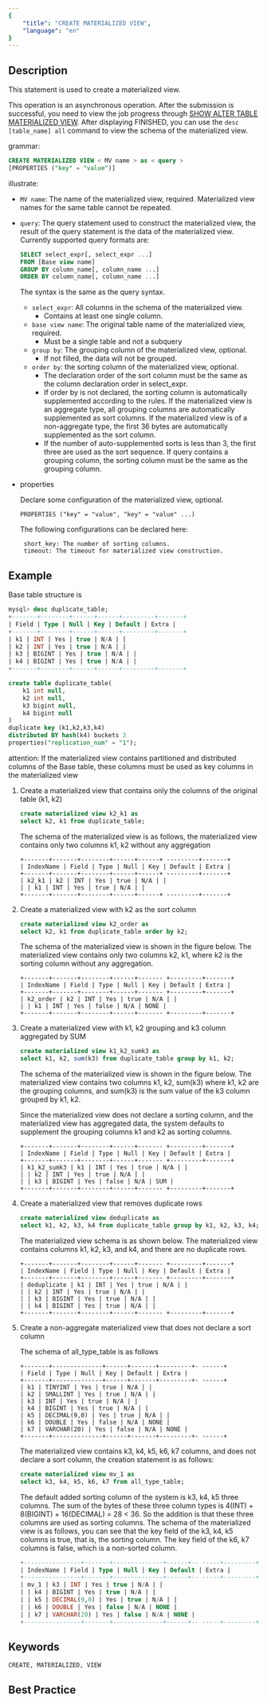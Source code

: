 ```yaml
---
{
    "title": "CREATE MATERIALIZED VIEW",
    "language": "en"
}
---
```


<!--
Licensed to the Apache Software Foundation (ASF) under one
or more contributor license agreements.  See the NOTICE file
distributed with this work for additional information
regarding copyright ownership.  The ASF licenses this file
to you under the Apache License, Version 2.0 (the
"License"); you may not use this file except in compliance
with the License.  You may obtain a copy of the License at

  http://www.apache.org/licenses/LICENSE-2.0

Unless required by applicable law or agreed to in writing,
software distributed under the License is distributed on an
"AS IS" BASIS, WITHOUT WARRANTIES OR CONDITIONS OF ANY
KIND, either express or implied.  See the License for the
specific language governing permissions and limitations
under the License.
-->


## Description

This statement is used to create a materialized view.

This operation is an asynchronous operation. After the submission is successful, you need to view the job progress through [SHOW ALTER TABLE MATERIALIZED VIEW](./SHOW-ALTER-TABLE-MATERIALIZED-VIEW). After displaying FINISHED, you can use the `desc [table_name] all` command to view the schema of the materialized view.

grammar:

```sql
CREATE MATERIALIZED VIEW < MV name > as < query >
[PROPERTIES ("key" = "value")]
```

illustrate:

- `MV name`: The name of the materialized view, required. Materialized view names for the same table cannot be repeated.

- `query`: The query statement used to construct the materialized view, the result of the query statement is the data of the materialized view. Currently supported query formats are:

  ```sql
  SELECT select_expr[, select_expr ...]
  FROM [Base view name]
  GROUP BY column_name[, column_name ...]
  ORDER BY column_name[, column_name ...]
  ```

  The syntax is the same as the query syntax.

  - `select_expr`: All columns in the schema of the materialized view.
    - Contains at least one single column.
  - `base view name`: The original table name of the materialized view, required.
    - Must be a single table and not a subquery
  - `group by`: The grouping column of the materialized view, optional.
    - If not filled, the data will not be grouped.
  - `order by`: the sorting column of the materialized view, optional.
    - The declaration order of the sort column must be the same as the column declaration order in select_expr.
    - If order by is not declared, the sorting column is automatically supplemented according to the rules. If the materialized view is an aggregate type, all grouping columns are automatically supplemented as sort columns. If the materialized view is of a non-aggregate type, the first 36 bytes are automatically supplemented as the sort column.
    - If the number of auto-supplemented sorts is less than 3, the first three are used as the sort sequence. If query contains a grouping column, the sorting column must be the same as the grouping column.

- properties

  Declare some configuration of the materialized view, optional.

  ```text
  PROPERTIES ("key" = "value", "key" = "value" ...)
  ```

  The following configurations can be declared here:

  ```text
   short_key: The number of sorting columns.
   timeout: The timeout for materialized view construction.
  ```

## Example

Base table structure is

```sql
mysql> desc duplicate_table;
+-------+--------+------+------+---------+-------+
| Field | Type | Null | Key | Default | Extra |
+-------+--------+------+------+---------+-------+
| k1 | INT | Yes | true | N/A | |
| k2 | INT | Yes | true | N/A | |
| k3 | BIGINT | Yes | true | N/A | |
| k4 | BIGINT | Yes | true | N/A | |
+-------+--------+------+------+---------+-------+
```
```sql
create table duplicate_table(
	k1 int null,
	k2 int null,
	k3 bigint null,
	k4 bigint null
)
duplicate key (k1,k2,k3,k4)
distributed BY hash(k4) buckets 3
properties("replication_num" = "1");
```
attention: If the materialized view contains partitioned and distributed columns of the Base table, these columns must be used as key columns in the materialized view

1. Create a materialized view that contains only the columns of the original table (k1, k2)

   ```sql
   create materialized view k2_k1 as
   select k2, k1 from duplicate_table;
   ```

   The schema of the materialized view is as follows, the materialized view contains only two columns k1, k2 without any aggregation

   ```text
   +-------+-------+--------+------+------+ ---------+-------+
   | IndexName | Field | Type | Null | Key | Default | Extra |
   +-------+-------+--------+------+------+ ---------+-------+
   | k2_k1 | k2 | INT | Yes | true | N/A | |
   | | k1 | INT | Yes | true | N/A | |
   +-------+-------+--------+------+------+ ---------+-------+
   ```

2. Create a materialized view with k2 as the sort column

   ```sql
   create materialized view k2_order as
   select k2, k1 from duplicate_table order by k2;
   ```

   The schema of the materialized view is shown in the figure below. The materialized view contains only two columns k2, k1, where k2 is the sorting column without any aggregation.

   ```text
   +-------+-------+--------+------+------- +---------+-------+
   | IndexName | Field | Type | Null | Key | Default | Extra |
   +-------+-------+--------+------+------- +---------+-------+
   | k2_order | k2 | INT | Yes | true | N/A | |
   | | k1 | INT | Yes | false | N/A | NONE |
   +-------+-------+--------+------+------- +---------+-------+
   ```

3. Create a materialized view with k1, k2 grouping and k3 column aggregated by SUM

   ```sql
   create materialized view k1_k2_sumk3 as
   select k1, k2, sum(k3) from duplicate_table group by k1, k2;
   ```

   The schema of the materialized view is shown in the figure below. The materialized view contains two columns k1, k2, sum(k3) where k1, k2 are the grouping columns, and sum(k3) is the sum value of the k3 column grouped by k1, k2.

   Since the materialized view does not declare a sorting column, and the materialized view has aggregated data, the system defaults to supplement the grouping columns k1 and k2 as sorting columns.

   ```text
   +-------+-------+--------+------+------- +---------+-------+
   | IndexName | Field | Type | Null | Key | Default | Extra |
   +-------+-------+--------+------+------- +---------+-------+
   | k1_k2_sumk3 | k1 | INT | Yes | true | N/A | |
   | | k2 | INT | Yes | true | N/A | |
   | | k3 | BIGINT | Yes | false | N/A | SUM |
   +-------+-------+--------+------+------- +---------+-------+
   ```

4. Create a materialized view that removes duplicate rows

   ```sql
   create materialized view deduplicate as
   select k1, k2, k3, k4 from duplicate_table group by k1, k2, k3, k4;
   ```

   The materialized view schema is as shown below. The materialized view contains columns k1, k2, k3, and k4, and there are no duplicate rows.

   ```text
   +-------+-------+--------+------+------- +---------+-------+
   | IndexName | Field | Type | Null | Key | Default | Extra |
   +-------+-------+--------+------+------- +---------+-------+
   | deduplicate | k1 | INT | Yes | true | N/A | |
   | | k2 | INT | Yes | true | N/A | |
   | | k3 | BIGINT | Yes | true | N/A | |
   | | k4 | BIGINT | Yes | true | N/A | |
   +-------+-------+--------+------+------- +---------+-------+
   ```

5. Create a non-aggregate materialized view that does not declare a sort column

   The schema of all_type_table is as follows

   ```
   +-------+--------------+------+-------+---------+- ------+
   | Field | Type | Null | Key | Default | Extra |
   +-------+--------------+------+-------+---------+- ------+
   | k1 | TINYINT | Yes | true | N/A | |
   | k2 | SMALLINT | Yes | true | N/A | |
   | k3 | INT | Yes | true | N/A | |
   | k4 | BIGINT | Yes | true | N/A | |
   | k5 | DECIMAL(9,0) | Yes | true | N/A | |
   | k6 | DOUBLE | Yes | false | N/A | NONE |
   | k7 | VARCHAR(20) | Yes | false | N/A | NONE |
   +-------+--------------+------+-------+---------+- ------+
   ```

   The materialized view contains k3, k4, k5, k6, k7 columns, and does not declare a sort column, the creation statement is as follows:

   ```sql
   create materialized view mv_1 as
   select k3, k4, k5, k6, k7 from all_type_table;
   ```

   The default added sorting column of the system is k3, k4, k5 three columns. The sum of the bytes of these three column types is 4(INT) + 8(BIGINT) + 16(DECIMAL) = 28 < 36. So the addition is that these three columns are used as sorting columns. The schema of the materialized view is as follows, you can see that the key field of the k3, k4, k5 columns is true, that is, the sorting column. The key field of the k6, k7 columns is false, which is a non-sorted column.

   ```sql
   +----------------+-------+--------------+------+-- -----+---------+-------+
   | IndexName | Field | Type | Null | Key | Default | Extra |
   +----------------+-------+--------------+------+-- -----+---------+-------+
   | mv_1 | k3 | INT | Yes | true | N/A | |
   | | k4 | BIGINT | Yes | true | N/A | |
   | | k5 | DECIMAL(9,0) | Yes | true | N/A | |
   | | k6 | DOUBLE | Yes | false | N/A | NONE |
   | | k7 | VARCHAR(20) | Yes | false | N/A | NONE |
   +----------------+-------+--------------+------+-- -----+---------+-------+
   ```

## Keywords

    CREATE, MATERIALIZED, VIEW

## Best Practice
